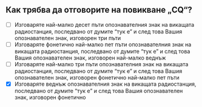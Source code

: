 ## Как трябва да отговорите на повикване „CQ“?

<!-- Верният отговор е отбелязан с [X] -->

- [ ] Изговаряте най-малко десет пъти опознавателния знак на викащата радиостанция, последвано от думите “тук е” и след това Вашия опознавателен знак, изговорен три пъти
- [ ] Изговаряте фонетично най-малко пет пъти опознавателния знак на викащата радиостанция, последвано от думите “тук е” и след това Вашия опознавателен знак, изговорен най-малко веднъж
- [ ] Изговаряте най-малко три пъти опознавателния знак на викащата радиостанция, последвано от думите “тук е” и след това Вашия опознавателен знак, изговорен фонетично най-малко пет пъти
- [X] Изговаряте веднъж опознавателния знак на викащата радиостанция, последвано от думите “тук е” и след това Вашия опознавателен знак, изговорен фонетично
